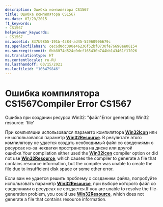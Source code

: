 ```yaml
---
description: Ошибка компилятора CS1567
title: Ошибка компилятора CS1567
ms.date: 07/20/2015
f1_keywords:
- CS1567
helpviewer_keywords:
- CS1567
ms.assetid: 837b9855-191b-4384-ad45-52960906679c
ms.openlocfilehash: cec6d0dc390e46236f52bf0730fe76698ee00154
ms.sourcegitcommit: 0bb8074d524e0dcf165430b744bb143461f17026
ms.translationtype: HT
ms.contentlocale: ru-RU
ms.lasthandoff: 03/15/2021
ms.locfileid: "103479846"
---
```

# <a name="compiler-error-cs1567"></a><span data-ttu-id="c6f68-103">Ошибка компилятора CS1567</span><span class="sxs-lookup"><span data-stu-id="c6f68-103">Compiler Error CS1567</span></span>

<span data-ttu-id="c6f68-104">Ошибка при создании ресурса Win32: "файл"</span><span class="sxs-lookup"><span data-stu-id="c6f68-104">Error generating Win32 resource: 'file'</span></span>  
  
 <span data-ttu-id="c6f68-105">При компиляции использовался параметр компилятора [**Win32Icon**](../compiler-options/resources.md#win32icon) или не использовался параметр [**Win32Resource**](../compiler-options/resources.md#win32resource). В результате этого компилятору не удается создать необходимый файл со сведениями о ресурсах из-за нехватки пространства на диске или другой ошибки.</span><span class="sxs-lookup"><span data-stu-id="c6f68-105">Your compilation either used the [**Win32Icon**](../compiler-options/resources.md#win32icon) compiler option or did not use [**Win32Resource**](../compiler-options/resources.md#win32resource), which causes the compiler to generate a file that contains resource information, but the compiler was unable to create the file due to insufficient disk space or some other error.</span></span>  
  
 <span data-ttu-id="c6f68-106">Если вам не удается решить проблему с созданием файла, попробуйте использовать параметр [**Win32Resource**](../compiler-options/resources.md#win32resource), при выборе которого файл со сведениями о ресурсах не создается.</span><span class="sxs-lookup"><span data-stu-id="c6f68-106">If you are unable to resolve the file-generation problem, you could use [**Win32Resource**](../compiler-options/resources.md#win32resource), which does not generate a file that contains resource information.</span></span>
